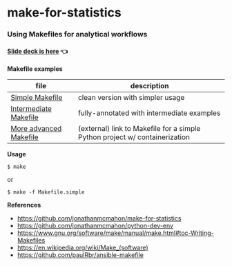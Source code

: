 # make-for-statistics

### Using Makefiles for analytical workflows

#### [Slide deck is here](Makefiles.pdf) 👈 ####

**Makefile examples**

file | description
-----|-------------
[Simple Makefile](Makefile.simple) | clean version with simpler usage
[Intermediate Makefile](Makefile) | fully-annotated with intermediate examples
[More advanced Makefile](https://github.com/jonathanmcmahon/python-dev-env/blob/unlinted/Makefile) | (external) link to Makefile for a simple Python project w/ containerization


**Usage**

```
$ make
```

or

```
$ make -f Makefile.simple
```

**References**

- https://github.com/jonathanmcmahon/make-for-statistics
- https://github.com/jonathanmcmahon/python-dev-env
- https://www.gnu.org/software/make/manual/make.html#toc-Writing-Makefiles
- https://en.wikipedia.org/wiki/Make_(software)
- https://github.com/paulRbr/ansible-makefile
